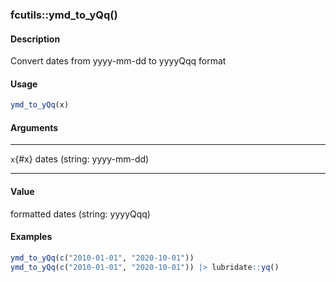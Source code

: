 ### fcutils::ymd_to_yQq()

#### Description

Convert dates from yyyy-mm-dd to yyyyQqq format

#### Usage

``` R
ymd_to_yQq(x)
```

#### Arguments

  --------- ----------------------------
  `x`{#x}   dates (string: yyyy-mm-dd)
  --------- ----------------------------

#### Value

formatted dates (string: yyyyQqq)

#### Examples

``` R
ymd_to_yQq(c("2010-01-01", "2020-10-01"))
ymd_to_yQq(c("2010-01-01", "2020-10-01")) |> lubridate::yq()
```
